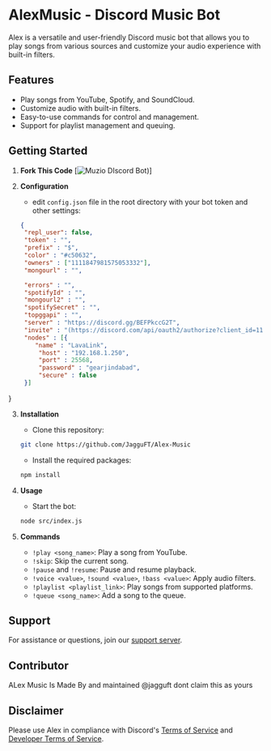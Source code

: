 # AlexMusic - Discord Music Bot

Alex is a versatile and user-friendly Discord music bot that allows you to play songs from various sources and customize your audio experience with built-in filters.

## Features

- Play songs from YouTube, Spotify, and SoundCloud.
- Customize audio with built-in filters.
- Easy-to-use commands for control and management.
- Support for playlist management and queuing.

## Getting Started

1. **Fork This Code**
    [![Muzio DIscord Bot](https://github.com/JagguFT/Alex-Music))]

2. **Configuration**
   - edit `config.json` file in the root directory with your bot token and other settings:

   ```json
   {
    "repl_user": false,
    "token" : "",
    "prefix" : "$",
    "color" : "#c50632",
    "owners" : ["1111847981575053332"],
    "mongourl" : "",

    "errors" : "",
    "spotifyId" : "",
    "mongourl2" : "",
    "spotifySecret" : "",
    "topggapi" : "",
    "server" : "https://discord.gg/BEFPkccG2T",
    "invite" : "(https://discord.com/api/oauth2/authorize?client_id=1163115276620013708&permissions=552174881824&scope=bot)",
    "nodes" : [{
       "name" : "LavaLink",
        "host" : "192.168.1.250",
        "port" : 25568,
        "password" : "gearjindabad",
        "secure" : false
    }]
}
   

3. **Installation**
   - Clone this repository:

   ```sh
   git clone https://github.com/JagguFT/Alex-Music
   ```

   - Install the required packages:

   ```sh
   npm install
   ```

4. **Usage**
   - Start the bot:

   ```sh
   node src/index.js
   ```

5. **Commands**
   - `!play <song_name>`: Play a song from YouTube.
   - `!skip`: Skip the current song.
   - `!pause` and `!resume`: Pause and resume playback.
   - `!voice <value>`, `!sound <value>`, `!bass <value>`: Apply audio filters.
   - `!playlist <playlist_link>`: Play songs from supported platforms.
   - `!queue <song_name>`: Add a song to the queue.

## Support

For assistance or questions, join our [support server]((https://discord.gg/BEFPkccG2T)).

## Contributor

ALex Music Is Made By and maintained @jagguft dont claim this as yours 

## Disclaimer

Please use Alex in compliance with Discord's [Terms of Service](https://discord.com/terms) and [Developer Terms of Service](https://discord.com/developers/docs/legal).
